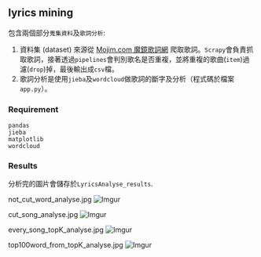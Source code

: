 ## lyrics mining
包含兩個部分`蒐集資料`及`歌詞分析`:
1. 資料集 (dataset) 來源從 [Mojim.com 魔鏡歌詞網](http://mojim.com) 爬取歌詞。`Scrapy`會負責抓取歌詞，接著透過`pipelines`會判別歌名是否重複，並將重複的歌曲(`item`)過濾(`drop`)掉，最後輸出成`csv`檔。
2. 歌詞分析是使用`jieba`及`wordcloud`做歌詞的斷字及分析（程式碼於檔案`app.py`）。

### Requirement
```
pandas
jieba
matplotlib
wordcloud
```

### Results
分析完的圖片會儲存於`LyricsAnalyse_results`.

not_cut_word_analyse.jpg
![Imgur](https://i.imgur.com/5NE7uLy.jpg)

cut_song_analyse.jpg
![Imgur](https://i.imgur.com/OZptVSi.jpg)

every_song_topK_analyse.jpg
![Imgur](https://i.imgur.com/uL9pgWE.jpg)

top100word_from_topK_analyse.jpg
![Imgur](https://i.imgur.com/BKlIUrS.jpg)